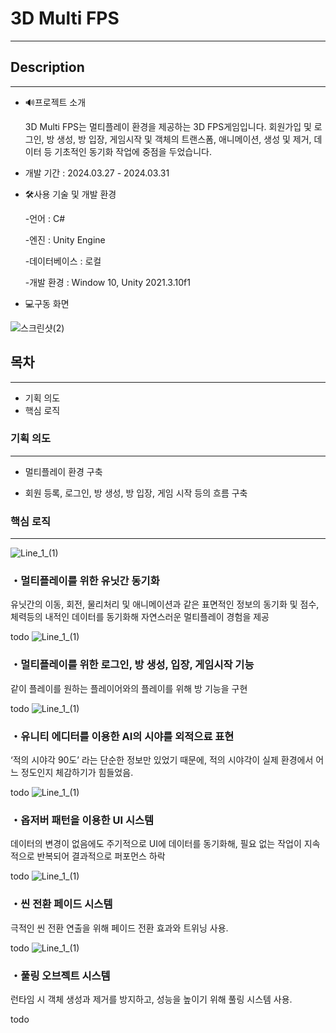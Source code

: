### 

# 3D Multi FPS


---

## Description

---


- 🔊프로젝트 소개
  
  3D Multi FPS는 멀티플레이 환경을 제공하는 3D FPS게임입니다. 회원가입 및 로그인, 방 생성, 방 입장, 게임시작 및 객체의 트랜스폼, 애니메이션, 생성 및 제거, 데이터 등 기초적인 동기화 작업에 중점을 두었습니다.

- 개발 기간 : 2024.03.27 - 2024.03.31

- 🛠️사용 기술 및 개발 환경

   -언어 : C#
  
   -엔진 : Unity Engine
  
   -데이터베이스 : 로컬
  
   -개발 환경 : Window 10, Unity 2021.3.10f1



- 💻구동 화면

![스크린샷(2)](https://github.com/oyb1412/3DMultiFps/assets/154235801/757a3956-c045-4e60-b9ab-e3e3966dc0fe)

## 목차

---

- 기획 의도
- 핵심 로직


### 기획 의도

---

- 멀티플레이 환경 구축

- 회원 등록, 로그인, 방 생성, 방 입장, 게임 시작 등의 흐름 구축
  

### 핵심 로직

---
![Line_1_(1)](https://github.com/oyb1412/TinyDefense/assets/154235801/f664c47e-d52b-4980-95ec-9859dea11aab)
### ・멀티플레이를 위한 유닛간 동기화

유닛간의 이동, 회전, 물리처리 및 애니메이션과 같은 표면적인 정보의 동기화 및 점수, 체력등의 내적인 데이터를 동기화해 자연스러운 멀티플레이 경험을 제공

todo
![Line_1_(1)](https://github.com/oyb1412/TinyDefense/assets/154235801/f664c47e-d52b-4980-95ec-9859dea11aab)

### ・멀티플레이를 위한 로그인, 방 생성, 입장, 게임시작 기능


같이 플레이를 원하는 플레이어와의 플레이를 위해 방 기능을 구현

todo
![Line_1_(1)](https://github.com/oyb1412/TinyDefense/assets/154235801/f664c47e-d52b-4980-95ec-9859dea11aab)
### ・유니티 에디터를 이용한 AI의 시야를 외적으료 표현

‘적의 시야각 90도’ 라는 단순한 정보만 있었기 때문에, 적의 시야각이 실제 환경에서 어느 정도인지 체감하기가 힘들었음.

todo
![Line_1_(1)](https://github.com/oyb1412/TinyDefense/assets/154235801/f664c47e-d52b-4980-95ec-9859dea11aab)

### ・옵저버 패턴을 이용한 UI 시스템

데이터의 변경이 없음에도 주기적으로 UI에 데이터를 동기화해, 필요 없는 작업이 지속적으로 반복되어 결과적으로 퍼포먼스 하락

todo
![Line_1_(1)](https://github.com/oyb1412/TinyDefense/assets/154235801/f664c47e-d52b-4980-95ec-9859dea11aab)

### ・씬 전환 페이드 시스템

극적인 씬 전환 연출을 위해 페이드 전환 효과와 트위닝 사용.

todo
![Line_1_(1)](https://github.com/oyb1412/TinyDefense/assets/154235801/f664c47e-d52b-4980-95ec-9859dea11aab)

### ・풀링 오브젝트 시스템

런타임 시 객체 생성과 제거를 방지하고, 성능을 높이기 위해 풀링 시스템 사용.

todo
